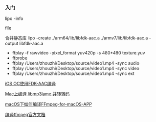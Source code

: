 ### 入门

lipo -info

file 

合并静态库
lipo -create ./arm64/lib/libfdk-aac.a ./armv7/lib/libfdk-aac.a -output libfdk-aac.a

* ffplay -f rawvideo -pixel_format yuv420p -s 480*480 texture.yuv
* ffprobe
* ffplay /Users/zhouzhi/Desktop/source/video1.mp4  -sync audio
* ffplay /Users/zhouzhi/Desktop/source/video1.mp4  -sync video
* ffplay /Users/zhouzhi/Desktop/source/video1.mp4  -sync ext




[iOS OC使用FDK-AAC编译](https://blog.csdn.net/zhjw1991/article/details/80406104)

[Mac上编译 libmp3lame 并转转码](https://blog.csdn.net/caojengineer/article/details/45153727)

[macOS下如何编译FFmpeg-for-macOS-APP](https://www.jianshu.com/p/f96854919ed4)


[编译ffmpeg官方文档](https://trac.ffmpeg.org/wiki/CompilationGuide/macOS#CompilingFFmpegyourself)